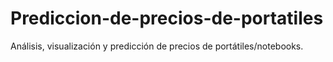 # Prediccion-de-precios-de-portatiles
Análisis, visualización y predicción de precios de portátiles/notebooks.
